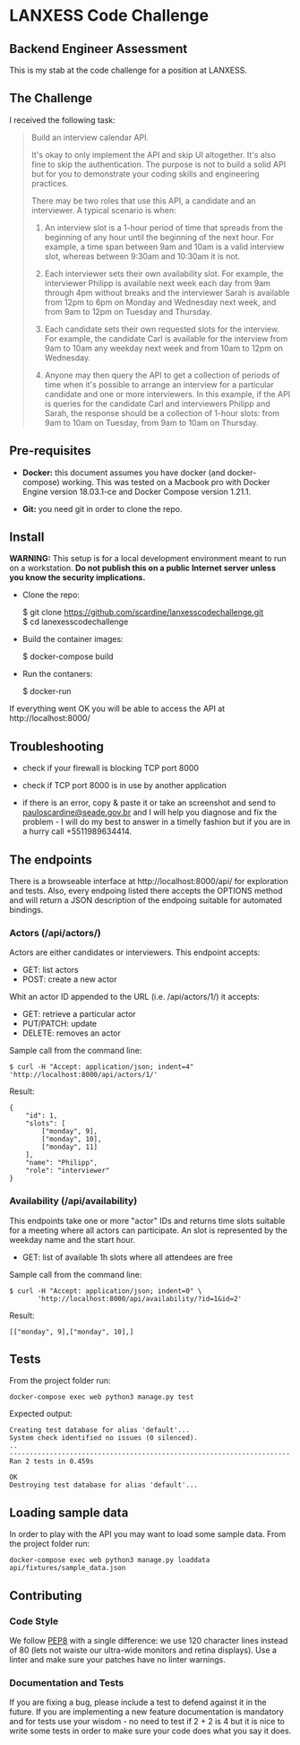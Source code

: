 # LANXESS Code Challenge

## Backend Engineer Assessment

This is my stab at the code challenge for a position at LANXESS.


## The Challenge

I received the following task:

> Build an interview calendar API.
>
> It's okay to only implement the API and skip UI altogether. It's also fine to skip the
authentication. The purpose is not to build a solid API but for you to demonstrate your coding
skills and engineering practices.
>
> There may be two roles that use this API, a candidate and an interviewer. A typical scenario
is when:
>
>  1. An interview slot is a 1-hour period of time that spreads from the beginning of any hour until
the beginning of the next hour. For example, a time span between 9am and 10am is a valid
interview slot, whereas between 9:30am and 10:30am it is not.
>
> 2. Each interviewer sets their own availability slot. For example, the interviewer Philipp is
available next week each day from 9am through 4pm without breaks and the interviewer Sarah
is available from 12pm to 6pm on Monday and Wednesday next week, and from 9am to 12pm
on Tuesday and Thursday.
>
> 3. Each candidate sets their own requested slots for the interview. For example, the candidate
Carl is available for the interview from 9am to 10am any weekday next week and from 10am
to 12pm on Wednesday.
>
> 4. Anyone may then query the API to get a collection of periods of time when it's possible to
arrange an interview for a particular candidate and one or more interviewers. In this example,
if the API is queries for the candidate Carl and interviewers Philipp and Sarah, the response
should be a collection of 1-hour slots: from 9am to 10am on Tuesday, from 9am to 10am on
Thursday.


## Pre-requisites

* **Docker:** this document assumes you have docker (and docker-compose) working. This was tested on a Macbook pro with
Docker Engine version 18.03.1-ce and Docker Compose version 1.21.1.

* **Git:** you need git in order to clone the repo.

## Install

**WARNING:** This setup is for a local development environment meant to run on a workstation. 
**Do not publish this on a public Internet server unless you know the security implications.**

* Clone the repo:

    $ git clone https://github.com/scardine/lanxesscodechallenge.git  
    $ cd lanexesscodechallenge
    
* Build the container images:

    $ docker-compose build
    
* Run the contaners:

    $ docker-run
    
If everything went OK you will be able to access the API at http://localhost:8000/

## Troubleshooting

* check if your firewall is blocking TCP port 8000

* check if TCP port 8000 is in use by another application

* if there is an error, copy & paste it or take an screenshot and send to pauloscardine@seade.gov.br
 and I will help you diagnose and fix the problem - I will do my best to answer in a timelly fashion 
 but if you are in a hurry call +5511989634414.
 
## The endpoints

There is a browseable interface at http://localhost:8000/api/ for exploration and tests. Also, every 
endpoing listed there accepts the OPTIONS method and will return a JSON description of the endpoing 
suitable for automated bindings.

### Actors (/api/actors/)

Actors are either candidates or interviewers. This endpoint accepts:

* GET: list actors
* POST: create a new actor

Whit an actor ID appended to the URL (i.e. /api/actors/1/) it accepts:

* GET: retrieve a particular actor
* PUT/PATCH: update
* DELETE: removes an actor

Sample call from the command line:

    $ curl -H "Accept: application/json; indent=4" 'http://localhost:8000/api/actors/1/'
    
Result:
    
    {
        "id": 1,
        "slots": [
            ["monday", 9],
            ["monday", 10],
            ["monday", 11]
        ],
        "name": "Philipp",
        "role": "interviewer"
    }

### Availability (/api/availability)

This endpoints take one or more "actor" IDs and returns time slots suitable for a meeting where
all actors can participate. An slot is represented by the weekday name and the start hour.

* GET: list of available 1h slots where all attendees are free

Sample call from the command line:

    $ curl -H "Accept: application/json; indent=0" \
           'http://localhost:8000/api/availability/?id=1&id=2'
 
Result:
 
    [["monday", 9],["monday", 10],]


## Tests

From the project folder run:

    docker-compose exec web python3 manage.py test 
    
Expected output:

    Creating test database for alias 'default'...
    System check identified no issues (0 silenced).
    ..
    ----------------------------------------------------------------------
    Ran 2 tests in 0.459s

    OK
    Destroying test database for alias 'default'...
    
    
## Loading sample data

In order to play with the API you may want to load some sample data. From the project folder run:

    docker-compose exec web python3 manage.py loaddata api/fixtures/sample_data.json


## Contributing

### Code Style

We follow [PEP8](https://www.python.org/dev/peps/pep-0008/) with a single difference: we use 120 
character lines instead of 80 (lets not waiste our ultra-wide monitors and retina displays). Use
a linter and make sure your patches have no linter warnings.

### Documentation and Tests

If you are fixing a bug, please include a test to defend against it in the future. If you are
implementing a new feature documentation is mandatory and for tests use your wisdom - no need to
test if 2 + 2 is 4 but it is nice to write some tests in order to make sure your code does what 
you say it does.



